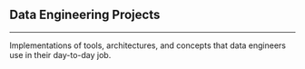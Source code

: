 ## Data Engineering Projects

---

Implementations of tools, architectures, and concepts that data engineers use in their day-to-day job.
